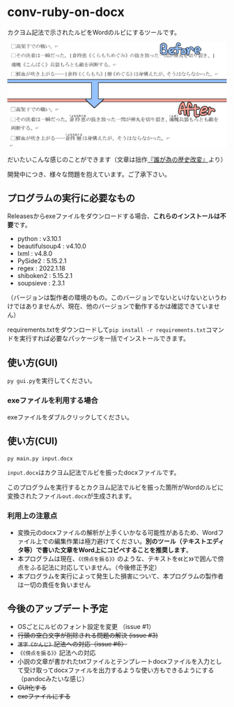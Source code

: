 # conv-ruby-on-docx

カクヨム記法で示されたルビをWordのルビにするツールです。

![sample](./picts/sample.png)

だいたいこんな感じのことができます（文章は拙作[『誰が為の歴史改変』](https://note.com/msattova/n/n5981d867920d?magazine_key=mb9a82abba305)より）

開発中につき、様々な問題を抱えています。ご了承下さい。

## プログラムの実行に必要なもの

Releasesからexeファイルをダウンロードする場合、**これらのインストールは不要**です。

* python : v3.10.1
* beautifulsoup4 : v4.10.0
* lxml : v4.8.0
* PySide2 : 5.15.2.1
* regex : 2022.1.18
* shiboken2 : 5.15.2.1
* soupsieve : 2.3.1

（バージョンは製作者の環境のもの。このバージョンでないといけないというわけではありませんが、現在、他のバージョンで動作するかは確認できていません）

requirements.txtをダウンロードして`pip install -r requirements.txt`コマンドを実行すれば必要なパッケージを一括でインストールできます。

## 使い方(GUI)

`py gui.py`を実行してください。

### exeファイルを利用する場合

exeファイルをダブルクリックしてください。

## 使い方(CUI)

`py main.py input.docx`

`input.docx`はカクヨム記法でルビを振ったdocxファイルです。

このプログラムを実行するとカクヨム記法でルビを振った箇所がWordのルビに変換されたファイル`out.docx`が生成されます。

### 利用上の注意点

* 変換元のdocxファイルの解析が上手くいかなる可能性があるため、Wordファイル上での編集作業は極力避けてください。**別のツール（テキストエディタ等）で書いた文章をWord上にコピペすることを推奨します**。
* 本プログラムは現在、`《《傍点を振る》》`のような、テキストを`《《`と`》》`で囲んで傍点をふる記法に対応していません。（今後修正予定）
* 本プログラムを実行によって発生した損害について、本プログラムの製作者は一切の責任を負いません

## 今後のアップデート予定

* OSごとにルビのフォント設定を変更 （issue #1）
* ~~行頭の空白文字が削除される問題の解決 (issue #3)~~
* ~~`漢字《かんじ》`記法への対応（issue #6）~~
* `《《傍点を振る》》`記法への対応
* 小説の文章が書かれたtxtファイルとテンプレートdocxファイルを入力として受け取ってdocxファイルを出力するような使い方もできるようにする（pandocみたいな感じ）
* ~~GUI化する~~
* ~~exeファイルにする~~
